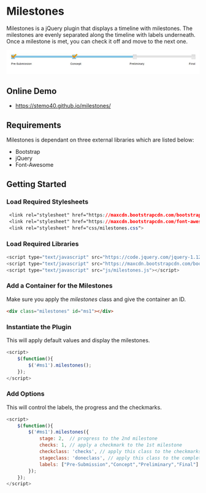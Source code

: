 # Milestones
Milestones is a jQuery plugin that displays a timeline with milestones. The milestones are evenly separated along the timeline with labels underneath. Once a milestone is met, you can check it off and move to the next one. 

![Screenshot](images/screenshot.jpg)

## Online Demo

+ https://stemo40.github.io/milestones/

## Requirements
Milestones is dependant on three external libraries which are listed below:

+ Bootstrap
+ jQuery
+ Font-Awesome

## Getting Started

### Load Required Stylesheets
```css
 <link rel="stylesheet" href="https://maxcdn.bootstrapcdn.com/bootstrap/3.3.7/css/bootstrap.min.css">
 <link rel="stylesheet" href="https://maxcdn.bootstrapcdn.com/font-awesome/4.7.0/css/font-awesome.min.css">
 <link rel="stylesheet" href="css/milestones.css">
 ```

### Load Required Libraries
 ```javascript
 <script type="text/javascript" src="https://code.jquery.com/jquery-1.12.4.min.js"></script>
 <script type="text/javascript" src="https://maxcdn.bootstrapcdn.com/bootstrap/3.3.7/js/bootstrap.min.js"></script>
 <script type="text/javascript" src="js/milestones.js"></script>
```

### Add a Container for the Milestones
Make sure you apply the *milestones* class and give the container an ID.
```html
<div class="milestones" id="ms1"></div>
```

### Instantiate the Plugin
This will apply default values and display the milestones.
```javascript
<script>
    $(function(){
        $('#ms1').milestones();
    });
</script>
```
 
### Add Options
This will control the labels, the progress and the checkmarks.
```javascript
<script>
    $(function(){
        $('#ms1').milestones({
            stage: 2,  // progress to the 2nd milestone
            checks: 1, // apply a checkmark to the 1st milestone
            checkclass: 'checks', // apply this class to the checkmarks
            stageclass: 'doneclass', // apply this class to the completed tickmarks
            labels: ["Pre-Submission","Concept","Preliminary","Final"]  // array of labels
        });
    });
</script>
```
